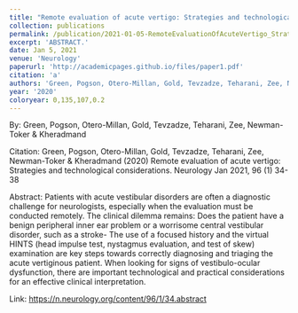 ```yaml
---
title: "Remote evaluation of acute vertigo: Strategies and technological considerations"
collection: publications
permalink: /publication/2021-01-05-RemoteEvaluationOfAcuteVertigo_StrategiesAndTechnologicalConsid
excerpt: 'ABSTRACT.'
date: Jan 5, 2021
venue: 'Neurology'
paperurl: 'http://academicpages.github.io/files/paper1.pdf'
citation: 'a'
authors: 'Green, Pogson, Otero-Millan, Gold, Tevzadze, Teharani, Zee, Newman-Toker & Kheradmand'
year: '2020'
coloryear: 0,135,107,0.2
---
```


By: Green, Pogson, Otero-Millan, Gold, Tevzadze, Teharani, Zee, Newman-Toker & Kheradmand

Citation: Green, Pogson, Otero-Millan, Gold, Tevzadze, Teharani, Zee, Newman-Toker & Kheradmand (2020) Remote evaluation of acute vertigo: Strategies and technological considerations. Neurology Jan 2021, 96 (1) 34-38

Abstract: Patients with acute vestibular disorders are often a diagnostic challenge for neurologists, especially when the evaluation must be conducted remotely. The clinical dilemma remains: Does the patient have a benign peripheral inner ear problem or a worrisome central vestibular disorder, such as a stroke- The use of a focused history and the virtual HINTS (head impulse test, nystagmus evaluation, and test of skew) examination are key steps towards correctly diagnosing and triaging the acute vertiginous patient. When looking for signs of vestibulo-ocular dysfunction, there are important technological and practical considerations for an effective clinical interpretation.

Link: https://n.neurology.org/content/96/1/34.abstract
